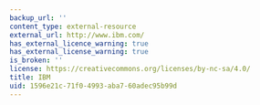 ```yaml
---
backup_url: ''
content_type: external-resource
external_url: http://www.ibm.com/
has_external_licence_warning: true
has_external_license_warning: true
is_broken: ''
license: https://creativecommons.org/licenses/by-nc-sa/4.0/
title: IBM
uid: 1596e21c-71f0-4993-aba7-60adec95b99d
---
```

